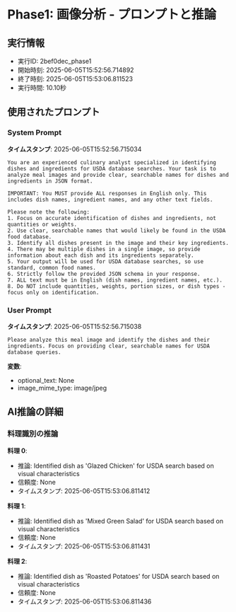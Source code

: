 # Phase1: 画像分析 - プロンプトと推論

## 実行情報
- 実行ID: 2bef0dec_phase1
- 開始時刻: 2025-06-05T15:52:56.714892
- 終了時刻: 2025-06-05T15:53:06.811523
- 実行時間: 10.10秒

## 使用されたプロンプト

### System Prompt

**タイムスタンプ**: 2025-06-05T15:52:56.715034

```
You are an experienced culinary analyst specialized in identifying dishes and ingredients for USDA database searches. Your task is to analyze meal images and provide clear, searchable names for dishes and ingredients in JSON format.

IMPORTANT: You MUST provide ALL responses in English only. This includes dish names, ingredient names, and any other text fields.

Please note the following:
1. Focus on accurate identification of dishes and ingredients, not quantities or weights.
2. Use clear, searchable names that would likely be found in the USDA food database.
3. Identify all dishes present in the image and their key ingredients.
4. There may be multiple dishes in a single image, so provide information about each dish and its ingredients separately.
5. Your output will be used for USDA database searches, so use standard, common food names.
6. Strictly follow the provided JSON schema in your response.
7. ALL text must be in English (dish names, ingredient names, etc.).
8. Do NOT include quantities, weights, portion sizes, or dish types - focus only on identification.
```

### User Prompt

**タイムスタンプ**: 2025-06-05T15:52:56.715038

```
Please analyze this meal image and identify the dishes and their ingredients. Focus on providing clear, searchable names for USDA database queries.
```

**変数**:
- optional_text: None
- image_mime_type: image/jpeg

## AI推論の詳細

### 料理識別の推論

**料理 0**:
- 推論: Identified dish as 'Glazed Chicken' for USDA search based on visual characteristics
- 信頼度: None
- タイムスタンプ: 2025-06-05T15:53:06.811412

**料理 1**:
- 推論: Identified dish as 'Mixed Green Salad' for USDA search based on visual characteristics
- 信頼度: None
- タイムスタンプ: 2025-06-05T15:53:06.811431

**料理 2**:
- 推論: Identified dish as 'Roasted Potatoes' for USDA search based on visual characteristics
- 信頼度: None
- タイムスタンプ: 2025-06-05T15:53:06.811436

